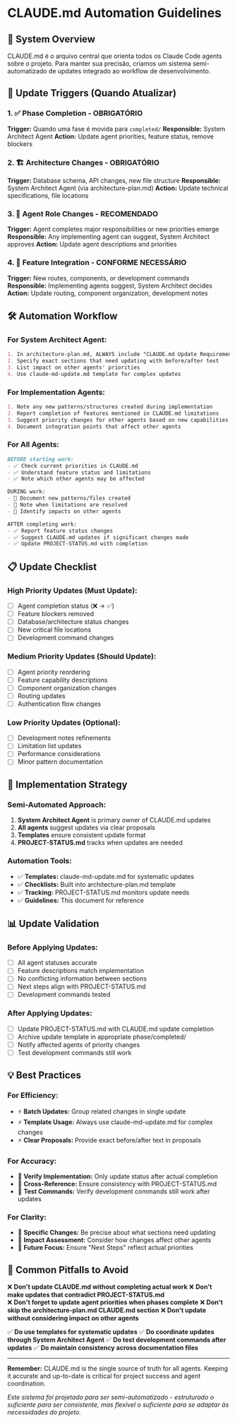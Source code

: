 # CLAUDE.md Automation Guidelines

## 🎯 System Overview

CLAUDE.md é o arquivo central que orienta todos os Claude Code agents sobre o projeto. Para manter sua precisão, criamos um sistema semi-automatizado de updates integrado ao workflow de desenvolvimento.

## 🔄 Update Triggers (Quando Atualizar)

### 1. ✅ **Phase Completion** - OBRIGATÓRIO
**Trigger:** Quando uma fase é movida para `completed/`
**Responsible:** System Architect Agent
**Action:** Update agent priorities, feature status, remove blockers

### 2. 🏗️ **Architecture Changes** - OBRIGATÓRIO  
**Trigger:** Database schema, API changes, new file structure
**Responsible:** System Architect Agent (via architecture-plan.md)
**Action:** Update technical specifications, file locations

### 3. 🔧 **Agent Role Changes** - RECOMENDADO
**Trigger:** Agent completes major responsibilities or new priorities emerge
**Responsible:** Any implementing agent can suggest, System Architect approves
**Action:** Update agent descriptions and priorities

### 4. 🚀 **Feature Integration** - CONFORME NECESSÁRIO
**Trigger:** New routes, components, or development commands
**Responsible:** Implementing agents suggest, System Architect decides
**Action:** Update routing, component organization, development notes

## 🛠️ Automation Workflow

### For System Architect Agent:
```markdown
1. In architecture-plan.md, ALWAYS include "CLAUDE.md Update Requirements" section
2. Specify exact sections that need updating with before/after text
3. List impact on other agents' priorities
4. Use claude-md-update.md template for complex updates
```

### For Implementation Agents:
```markdown
1. Note any new patterns/structures created during implementation
2. Report completion of features mentioned in CLAUDE.md limitations
3. Suggest priority changes for other agents based on new capabilities
4. Document integration points that affect other agents
```

### For All Agents:
```markdown
BEFORE starting work:
- ✅ Check current priorities in CLAUDE.md
- ✅ Understand feature status and limitations
- ✅ Note which other agents may be affected

DURING work:
- 🔄 Document new patterns/files created
- 🔄 Note when limitations are resolved
- 🔄 Identify impacts on other agents

AFTER completing work:
- ✅ Report feature status changes
- ✅ Suggest CLAUDE.md updates if significant changes made
- ✅ Update PROJECT-STATUS.md with completion
```

## 📋 Update Checklist

### High Priority Updates (Must Update):
- [ ] Agent completion status (❌ → ✅)
- [ ] Feature blockers removed
- [ ] Database/architecture status changes
- [ ] New critical file locations
- [ ] Development command changes

### Medium Priority Updates (Should Update):
- [ ] Agent priority reordering
- [ ] Feature capability descriptions
- [ ] Component organization changes
- [ ] Routing updates
- [ ] Authentication flow changes

### Low Priority Updates (Optional):
- [ ] Development notes refinements
- [ ] Limitation list updates
- [ ] Performance considerations
- [ ] Minor pattern documentation

## 🚀 Implementation Strategy

### Semi-Automated Approach:
1. **System Architect Agent** is primary owner of CLAUDE.md updates
2. **All agents** suggest updates via clear proposals
3. **Templates** ensure consistent update format
4. **PROJECT-STATUS.md** tracks when updates are needed

### Automation Tools:
- ✅ **Templates:** claude-md-update.md for systematic updates
- ✅ **Checklists:** Built into architecture-plan.md template
- ✅ **Tracking:** PROJECT-STATUS.md monitors update needs
- ✅ **Guidelines:** This document for reference

## 📊 Update Validation

### Before Applying Updates:
- [ ] All agent statuses accurate
- [ ] Feature descriptions match implementation
- [ ] No conflicting information between sections
- [ ] Next steps align with PROJECT-STATUS.md
- [ ] Development commands tested

### After Applying Updates:
- [ ] Update PROJECT-STATUS.md with CLAUDE.md update completion
- [ ] Archive update template in appropriate phase/completed/
- [ ] Notify affected agents of priority changes
- [ ] Test development commands still work

## 💡 Best Practices

### For Efficiency:
- ⚡ **Batch Updates:** Group related changes in single update
- ⚡ **Template Usage:** Always use claude-md-update.md for complex changes
- ⚡ **Clear Proposals:** Provide exact before/after text in proposals

### For Accuracy:
- 🎯 **Verify Implementation:** Only update status after actual completion
- 🎯 **Cross-Reference:** Ensure consistency with PROJECT-STATUS.md
- 🎯 **Test Commands:** Verify development commands still work after updates

### For Clarity:
- 📝 **Specific Changes:** Be precise about what sections need updating
- 📝 **Impact Assessment:** Consider how changes affect other agents
- 📝 **Future Focus:** Ensure "Next Steps" reflect actual priorities

## 🚨 Common Pitfalls to Avoid

❌ **Don't update CLAUDE.md without completing actual work**
❌ **Don't make updates that contradict PROJECT-STATUS.md**  
❌ **Don't forget to update agent priorities when phases complete**
❌ **Don't skip the architecture-plan.md CLAUDE.md section**
❌ **Don't update without considering impact on other agents**

✅ **Do use templates for systematic updates**
✅ **Do coordinate updates through System Architect Agent**
✅ **Do test development commands after updates**
✅ **Do maintain consistency across documentation files**

---

**Remember:** CLAUDE.md is the single source of truth for all agents. Keeping it accurate and up-to-date is critical for project success and agent coordination.

*Este sistema foi projetado para ser semi-automatizado - estruturado o suficiente para ser consistente, mas flexível o suficiente para se adaptar às necessidades do projeto.*